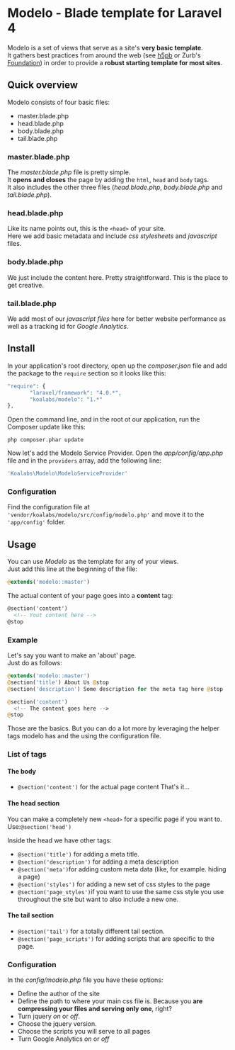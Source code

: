 # Modelo - Blade template for Laravel 4

Modelo is a set of views that serve as a site's **very basic template**.  
It gathers best practices from around the web (see [h5pb](http://html5boilerplate.com) or Zurb's [Foundation](http://foundation.zurb.com)) in order to provide a **robust starting template for most sites**.


## Quick overview
Modelo consists of four basic files:

* master.blade.php
* head.blade.php
* body.blade.php
* tail.blade.php

### master.blade.php
The *master.blade.php* file is pretty simple.  
It **opens and closes** the page by adding the `html`, `head` and `body` tags.  
It also includes the other three files (*head.blade.php*, *body.blade.php* and *tail.blade.php*).

### head.blade.php
Like its name points out, this is the `<head>` of your site.  
Here we add basic metadata and include *css stylesheets* and *javascript* files.

### body.blade.php
We just include the content here. Pretty straightforward. This is the place to get creative.

### tail.blade.php
We add most of our *javascript files* here for better website performance as well as a tracking id for *Google Analytics*.


## Install
In your application's root directory, open up the *composer.json* file and add the package to the `require` section so it looks like this:

```php
"require": {
       "laravel/framework": "4.0.*",
       "koalabs/modelo": "1.*"
},
```

Open the command line, and in the root ot our application, run the Composer update like this:

```
php composer.phar update
```

Now let's add the Modelo Service Provider. Open the *app/config/app.php* file and in the `providers` array, add the following line:

```php
'Koalabs\Modelo\ModeloServiceProvider'
```

### Configuration
Find the configuration file at `'vendor/koalabs/modelo/src/config/modelo.php'` and move it to the `'app/config'` folder.

## Usage
You can use *Modelo* as the template for any of your views.  
Just add this line at the beginning of the file:

```php
@extends('modelo::master')
```

The actual content of your page goes into a **content** tag:

```html
@section('content')
  <!-- Yout content here -->
@stop
```

### Example
Let's say you want to make an 'about' page.  
Just do as follows:

```php
@extends('modelo::master')
@section('title') About Us @stop
@section('description') Some description for the meta tag here @stop

@section('content')
  <!-- The content goes here -->
@stop
```

Those are the basics.
But you can do a lot more by leveraging the helper tags modelo has and the using the configuration file.

### List of tags

#### The body

* `@section('content')` for the actual page content
That's it...

#### The head section

You can make a completely new `<head>` for a specific page if you want to.  
Use:`@section('head')`

Inside the head we have other tags:

* `@section('title')` for adding a meta title.
* `@section('description')` for adding a meta description
* `@section('meta')`for adding custom meta data (like, for example. hiding a page)
* `@section('styles')` for adding a new set of css styles to the page
* `@section('page_styles')`if you want to use the same css style you use throughout the site but want to also include a new one.


#### The tail section

* `@section('tail')` for a totally different tail section.
* `@section('page_scripts')` for adding scripts that are specific to the page.

### Configuration
In the *config/modelo.php* file you have these options:

* Define the author of the site
* Define the path to where your main css file is. Because you **are compressing your files and serving only one**, right?
* Turn jquery *on* or *off*.
* Choose the jquery version.
* Choose the scripts you will serve to all pages
* Turn Google Analytics *on* or *off*
